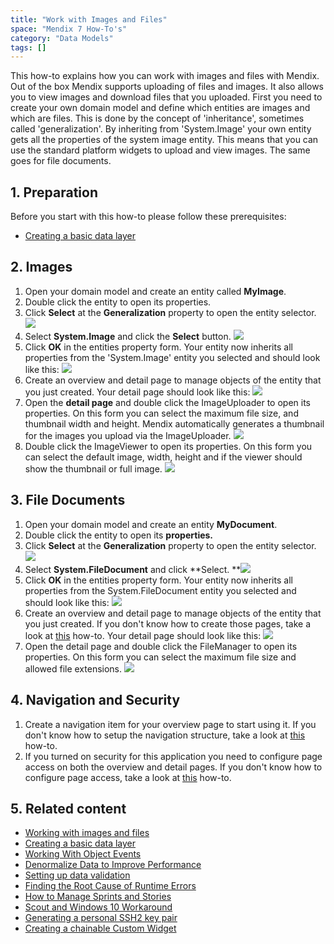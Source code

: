 ```yaml
---
title: "Work with Images and Files"
space: "Mendix 7 How-To's"
category: "Data Models"
tags: []
---
```

This how-to explains how you can work with images and files with Mendix. Out of the box Mendix supports uploading of files and images. It also allows you to view images and download files that you uploaded. First you need to create your own domain model and define which entities are images and which are files. This is done by the concept of 'inheritance', sometimes called 'generalization'. By inheriting from 'System.Image' your own entity gets all the properties of the system image entity. This means that you can use the standard platform widgets to upload and view images. The same goes for file documents.

## 1. Preparation

Before you start with this how-to please follow these prerequisites:

*   [Creating a basic data layer](create-a-basic-data-layer)

## 2\. Images

1.  Open your domain model and create an entity called **MyImage**.
2.  Double click the entity to open its properties.
3.  Click **Select** at the **Generalization** property to open the entity selector.
    ![](attachments/18448741/18582124.png)
4.  Select **System.Image** and click the **Select** button.
    ![](attachments/18448741/18582123.png)
5.  Click **OK** in the entities property form. Your entity now inherits all properties from the 'System.Image' entity you selected and should look like this:
    ![](attachments/18448741/18582136.png)
6.  Create an overview and detail page to manage objects of the entity that you just created. Your detail page should look like this:
    ![](attachments/18448741/18582131.png)
7.  Open the **detail page** and double click the ImageUploader to open its properties. On this form you can select the maximum file size, and thumbnail width and height. Mendix automatically generates a thumbnail for the images you upload via the ImageUploader.
    ![](attachments/18448741/18582130.png)
8.  Double click the ImageViewer to open its properties. On this form you can select the default image, width, height and if the viewer should show the thumbnail or full image.
    ![](attachments/18448741/18582129.png)

## 3\. File Documents

1.  Open your domain model and create an entity **MyDocument**.
2.  Double click the entity to open its **properties.**
3.  Click **Select** at the **Generalization** property to open the entity selector.
    ![](attachments/18448741/18582128.png)
4.  Select **System.FileDocument** and click **Select.
    **![](attachments/18448741/18582127.png)
5.  Click **OK** in the entities property form. Your entity now inherits all properties from the System.FileDocument entity you selected and should look like this:
    ![](attachments/18448741/18582126.png)
6.  Create an overview and detail page to manage objects of the entity that you just created. If you don't know how to create those pages, take a look at [this](../guis/create-your-first-two-overview-and-detail-pages) how-to. Your detail page should look like this:
    ![](attachments/18448741/18582125.png)
7.  Open the detail page and double click the FileManager to open its properties. On this form you can select the maximum file size and allowed file extensions.
    ![](attachments/18448741/18582122.png)

## 4\. Navigation and Security

1.  Create a navigation item for your overview page to start using it. If you don't know how to setup the navigation structure, take a look at [this](../guis/setting-up-the-navigation-structure) how-to.
2.  If you turned on security for this application you need to configure page access on both the overview and detail pages. If you don't know how to configure page access, take a look at [this](../security/create-a-secure-app) how-to.

## 5\. Related content

*   [Working with images and files](working-with-images-and-files)
*   [Creating a basic data layer](create-a-basic-data-layer)
*   [Working With Object Events](working-with-object-events)
*   [Denormalize Data to Improve Performance](denormalize-data-to-improve-performance)
*   [Setting up data validation](setting-up-data-validation)
*   [Finding the Root Cause of Runtime Errors](../monitoring-troubleshooting/finding-the-root-cause-of-runtime-errors)
*   [How to Manage Sprints and Stories](/developerportal/howto/managing-your-application-requirements-with-mendix)
*   [Scout and Windows 10 Workaround](../guis/scout-and-windows-10-workaround)
*   [Generating a personal SSH2 key pair](../security/generating-a-personal-ssh2-key-pair)
*   [Creating a chainable Custom Widget](../custom-widget-development/create-a-chainable-custom-widget)


